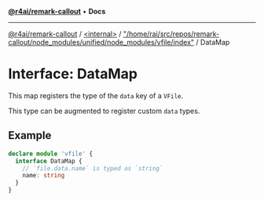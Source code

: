 [**@r4ai/remark-callout**](../../../../README.md) • **Docs**

***

[@r4ai/remark-callout](../../../../globals.md) / [\<internal\>](../../../README.md) / ["/home/rai/src/repos/remark-callout/node\_modules/unified/node\_modules/vfile/index"](../README.md) / DataMap

# Interface: DataMap

This map registers the type of the `data` key of a `VFile`.

This type can be augmented to register custom `data` types.

## Example

```ts
declare module 'vfile' {
  interface DataMap {
    // `file.data.name` is typed as `string`
    name: string
  }
}
```
